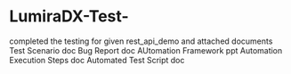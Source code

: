 # LumiraDX-Test-
completed the testing for given rest_api_demo and attached documents 
Test Scenario doc
Bug Report doc
AUtomation Framework ppt
Automation Execution Steps doc
Automated Test Script doc
